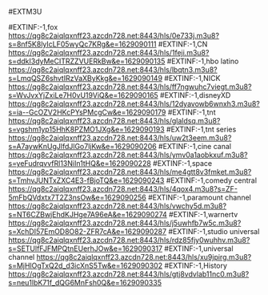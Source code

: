 #EXTM3U

#EXTINF:-1,fox 
https://qg8c2aiqlqxnff23.azcdn728.net:8443/hls/0e733j.m3u8?s=8nf5K8lyIcLF05wyQc7KRg&e=1629090111
#EXTINF:-1,CN
https://qg8c2aiqlqxnff23.azcdn728.net:8443/hls/1feji.m3u8?s=ddkI3dyMeCITRZZVUERkBw&e=1629090135
#EXTINF:-1,hbo latino
https://qg8c2aiqlqxnff23.azcdn728.net:8443/hls/lbqtn3.m3u8?s=LmqQSZ6shvtIRzVaXByKkg&e=1629090149
#EXTINF:-1,NICK
https://qg8c2aiqlqxnff23.azcdn728.net:8443/hls/ff7ngwuhc7viegt.m3u8?s=WvJvxYjZxiLe7H0vU19ViQ&e=1629090165
#EXTINF:-1,disneyXD
https://qg8c2aiqlqxnff23.azcdn728.net:8443/hls/12dyavowb6wnxh3.m3u8?s=ia--GcOZV2HKcPYsPMcgCw&e=1629090179
#EXTINF:-1,tnt 
https://qg8c2aiqlqxnff23.azcdn728.net:8443/hls/glaldsq.m3u8?s=vgshm1yp15HhK8PZMO1JXg&e=1629090193
#EXTINF:-1,tnt series
https://qg8c2aiqlqxnff23.azcdn728.net:8443/hls/uw2t3eem.m3u8?s=A7aywKnUgJlfdJlGo7ljKw&e=1629090206
#EXTINF:-1,cine canal
https://qg8c2aiqlqxnff23.azcdn728.net:8443/hls/ymv0a1aobkxuf.m3u8?s=yeFudrqvvfRl13NiIn1tHQ&e=1629090228
#EXTINF:-1,space
https://qg8c2aiqlqxnff23.azcdn728.net:8443/hls/me4gtt8v3fmket.m3u8?s=TmhvJUNTxZXC4E3-fBjoTQ&e=1629090243
#EXTINF:-1,comedy central
https://qg8c2aiqlqxnff23.azcdn728.net:8443/hls/4qox4.m3u8?s=ZF-5mFbQVdxtx7T2Z3nsOw&e=1629090256
#EXTINF:-1,paramount channel
https://qg8c2aiqlqxnff23.azcdn728.net:8443/hls/vwchy5d.m3u8?s=NT6CZBwjEhdKJHge7A96eA&e=1629090274
#EXTINF:-1,warnertv
https://qg8c2aiqlqxnff23.azcdn728.net:8443/hls/j5uwhfb7w5c.m3u8?s=XchDI57EmOD8O82-ZFR7cA&e=1629090287
#EXTINF:-1,studio universal
https://qg8c2aiqlqxnff23.azcdn728.net:8443/hls/rdz85fjy0wuhhv.m3u8?s=SETUlfFJFMPQtnEUerhJOw&e=1629090317
#EXTINF:-1,universal channel
https://qg8c2aiqlqxnff23.azcdn728.net:8443/hls/xu9jpirg.m3u8?s=MjHlOgTxQ2d_d3icXnS5Tw&e=1629090302
#EXTINF:-1,History
https://qg8c2aiqlqxnff23.azcdn728.net:8443/hls/gtj8vdvlab11nc0.m3u8?s=neu1lbK71f_dQG6MnFsh0Q&e=1629090335








